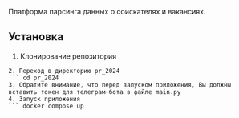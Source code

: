 Платформа парсинга данных о соискателях и вакансиях.
## Установка
1. Клонирование репозитория
``` git clone https://github.com/xworu/pr_2024.git
2. Переход в директорию pr_2024
``` cd pr_2024
3. Обратите внимание, что перед запуском приложения, Вы должны вставить токен для телеграм-бота в файле main.py
4. Запуск приложения
``` docker compose up

